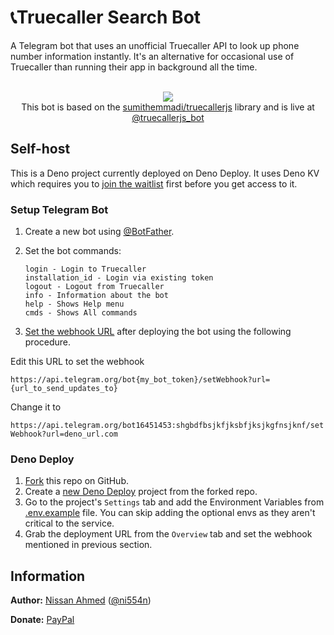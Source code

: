 # 📞Truecaller Search Bot

A Telegram bot that uses an unofficial Truecaller API to look up phone number information instantly. It's an alternative for occasional use of Truecaller than running their app in background all the time.

<br>
<div align="center"><img src=".doc/marquee.png" /><br>This bot is based on the <a href="https://github.com/sumithemmadi/truecallerjs">sumithemmadi/truecallerjs</a> library and is live at <a href="https://t.me/truecallerjs_bot">@truecallerjs_bot</a></div>

## Self-host

This is a Deno project currently deployed on Deno Deploy. It uses Deno KV which requires you to [join the waitlist](https://dash.deno.com/kv) first before you get access to it.

### Setup Telegram Bot

1. Create a new bot using [@BotFather](https://t.me/BotFather).
2. Set the bot commands:

   ```plaintext
   login - Login to Truecaller
   installation_id - Login via existing token
   logout - Logout from Truecaller
   info - Information about the bot
   help - Shows Help menu
   cmds - Shows All commands
   ```

3. [Set the webhook URL](https://core.telegram.org/bots/api#setwebhook) after deploying the bot using the following procedure.

Edit this URL to set the webhook

```https://api.telegram.org/bot{my_bot_token}/setWebhook?url={url_to_send_updates_to}```

Change it to 

```https://api.telegram.org/bot16451453:shgbdfbsjkfjksbfjksjkgfnsjknf/setWebhook?url=deno_url.com```

### Deno Deploy

1. [Fork](/../../fork) this repo on GitHub.
2. Create a [new Deno Deploy](https://dash.deno.com/new) project from the forked repo.
3. Go to the project's `Settings` tab and add the Environment Variables from [.env.example](.env.example) file. You can skip adding the optional envs as they aren't critical to the service.
4. Grab the deployment URL from the `Overview` tab and set the webhook mentioned in previous section.

## Information

**Author:** [Nissan Ahmed](https://anissan.com) ([@ni554n](https://twitter.com/ni554n))

**Donate:** [PayPal](https://paypal.me/ni554n)
<img src="https://ping.anissan.com/?repo=truecallerjs_bot" width="0" height="0" align="right">
